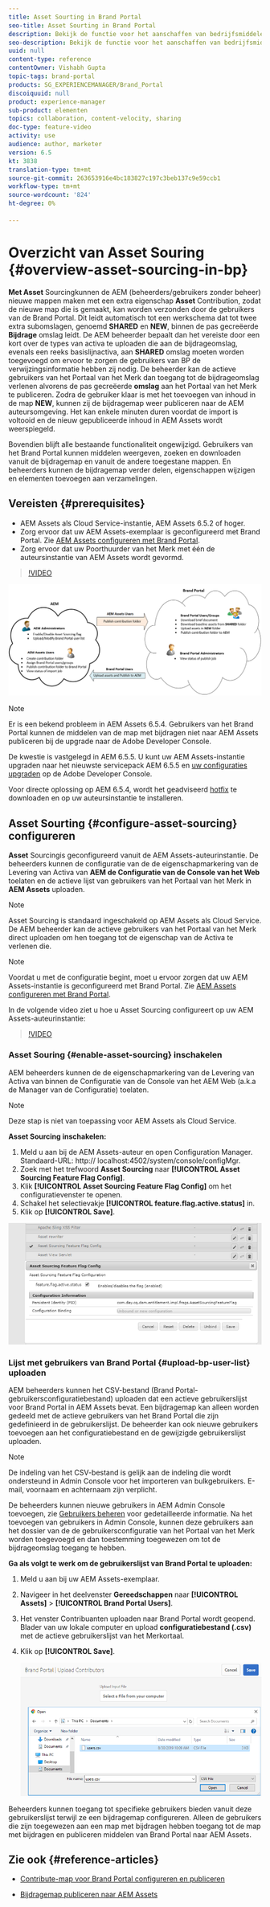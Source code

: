 ```yaml
---
title: Asset Sourting in Brand Portal
seo-title: Asset Sourting in Brand Portal
description: Bekijk de functie voor het aanschaffen van bedrijfsmiddelen die beschikbaar is in de Adobe Experience Manager Assets Brand Portal.
seo-description: Bekijk de functie voor het aanschaffen van bedrijfsmiddelen die beschikbaar is in de Adobe Experience Manager Assets Brand Portal.
uuid: null
content-type: reference
contentOwner: Vishabh Gupta
topic-tags: brand-portal
products: SG_EXPERIENCEMANAGER/Brand_Portal
discoiquuid: null
product: experience-manager
sub-product: elementen
topics: collaboration, content-velocity, sharing
doc-type: feature-video
activity: use
audience: author, marketer
version: 6.5
kt: 3838
translation-type: tm+mt
source-git-commit: 263653916e4bc183827c197c3beb137c9e59ccb1
workflow-type: tm+mt
source-wordcount: '824'
ht-degree: 0%

---
```



# Overzicht van Asset Souring {#overview-asset-sourcing-in-bp}

**Met Asset** Sourcingkunnen de AEM (beheerders/gebruikers zonder beheer) nieuwe mappen maken met een extra eigenschap  **Asset** Contribution, zodat de nieuwe map die is gemaakt, kan worden verzonden door de gebruikers van de Brand Portal. Dit leidt automatisch tot een werkschema dat tot twee extra subomslagen, genoemd **SHARED** en **NEW**, binnen de pas gecreëerde **Bijdrage** omslag leidt. De AEM beheerder bepaalt dan het vereiste door een kort over de types van activa te uploaden die aan de bijdrageomslag, evenals een reeks basislijnactiva, aan **SHARED** omslag moeten worden toegevoegd om ervoor te zorgen de gebruikers van BP de verwijzingsinformatie hebben zij nodig. De beheerder kan de actieve gebruikers van het Portaal van het Merk dan toegang tot de bijdrageomslag verlenen alvorens de pas gecreëerde **omslag** aan het Portaal van het Merk te publiceren. Zodra de gebruiker klaar is met het toevoegen van inhoud in de map **NEW**, kunnen zij de bijdragemap weer publiceren naar de AEM auteursomgeving. Het kan enkele minuten duren voordat de import is voltooid en de nieuw gepubliceerde inhoud in AEM Assets wordt weerspiegeld.

Bovendien blijft alle bestaande functionaliteit ongewijzigd. Gebruikers van het Brand Portal kunnen middelen weergeven, zoeken en downloaden vanuit de bijdragemap en vanuit de andere toegestane mappen. En beheerders kunnen de bijdragemap verder delen, eigenschappen wijzigen en elementen toevoegen aan verzamelingen.

## Vereisten {#prerequisites}

* AEM Assets als Cloud Service-instantie, AEM Assets 6.5.2 of hoger.
* Zorg ervoor dat uw AEM Assets-exemplaar is geconfigureerd met Brand Portal. Zie [AEM Assets configureren met Brand Portal](../using/configure-aem-assets-with-brand-portal.md).
* Zorg ervoor dat uw Poorthuurder van het Merk met één de auteursinstantie van AEM Assets wordt gevormd.

>[!VIDEO](https://video.tv.adobe.com/v/29365/?quality=12)

![Brand Portal Asset Sourting](assets/asset-sourcing.png)


>[!NOTE]
>
>Er is een bekend probleem in AEM Assets 6.5.4. Gebruikers van het Brand Portal kunnen de middelen van de map met bijdragen niet naar AEM Assets publiceren bij de upgrade naar de Adobe Developer Console.
>
>De kwestie is vastgelegd in AEM 6.5.5. U kunt uw AEM Assets-instantie upgraden naar het nieuwste servicepack AEM 6.5.5 en [uw configuraties upgraden](https://docs.adobe.com/content/help/en/experience-manager-65/assets/brandportal/configure-aem-assets-with-brand-portal.html#upgrade-integration-65) op de Adobe Developer Console.
>
>Voor directe oplossing op AEM 6.5.4, wordt het geadviseerd [hotfix](https://www.adobeaemcloud.com/content/marketplace/marketplaceProxy.html?packagePath=/content/companies/public/adobe/packages/cq650/hotfix/cq-6.5.0-hotfix-33041) te downloaden en op uw auteursinstantie te installeren.

## Asset Sourting {#configure-asset-sourcing} configureren

**Asset** Sourcingis geconfigureerd vanuit de AEM Assets-auteurinstantie. De beheerders kunnen de configuratie van de de eigenschapmarkering van de Levering van Activa van **AEM de Configuratie van de Console van het Web** toelaten en de actieve lijst van gebruikers van het Portaal van het Merk in **AEM Assets** uploaden.

>[!NOTE]
>
>Asset Sourcing is standaard ingeschakeld op AEM Assets als Cloud Service. De AEM beheerder kan de actieve gebruikers van het Portaal van het Merk direct uploaden om hen toegang tot de eigenschap van de Activa te verlenen die.

>[!NOTE]
>
>Voordat u met de configuratie begint, moet u ervoor zorgen dat uw AEM Assets-instantie is geconfigureerd met Brand Portal. Zie [AEM Assets configureren met Brand Portal](../using/configure-aem-assets-with-brand-portal.md).

In de volgende video ziet u hoe u Asset Sourcing configureert op uw AEM Assets-auteurinstantie:

>[!VIDEO](https://video.tv.adobe.com/v/29771)

### Asset Souring {#enable-asset-sourcing} inschakelen

AEM beheerders kunnen de de eigenschapmarkering van de Levering van Activa van binnen de Configuratie van de Console van het AEM Web (a.k.a de Manager van de Configuratie) toelaten.

>[!NOTE]
>
>Deze stap is niet van toepassing voor AEM Assets als Cloud Service.


**Asset Sourcing inschakelen:**
1. Meld u aan bij de AEM Assets-auteur en open Configuration Manager.
Standaard-URL: http:// localhost:4502/system/console/configMgr.
1. Zoek met het trefwoord **Asset Sourcing** naar **[!UICONTROL Asset Sourcing Feature Flag Config]**.
1. Klik **[!UICONTROL Asset Sourcing Feature Flag Config]** om het configuratievenster te openen.
1. Schakel het selectievakje **[!UICONTROL feature.flag.active.status]** in.
1. Klik op **[!UICONTROL Save]**.

![](assets/enable-asset-sourcing.png)

### Lijst met gebruikers van Brand Portal {#upload-bp-user-list} uploaden

AEM beheerders kunnen het CSV-bestand (Brand Portal-gebruikersconfiguratiebestand) uploaden dat een actieve gebruikerslijst voor Brand Portal in AEM Assets bevat. Een bijdragemap kan alleen worden gedeeld met de actieve gebruikers van het Brand Portal die zijn gedefinieerd in de gebruikerslijst. De beheerder kan ook nieuwe gebruikers toevoegen aan het configuratiebestand en de gewijzigde gebruikerslijst uploaden.

>[!NOTE]
>
>De indeling van het CSV-bestand is gelijk aan de indeling die wordt ondersteund in Admin Console voor het importeren van bulkgebruikers. E-mail, voornaam en achternaam zijn verplicht.

De beheerders kunnen nieuwe gebruikers in AEM Admin Console toevoegen, zie [Gebruikers beheren](brand-portal-adding-users.md) voor gedetailleerde informatie. Na het toevoegen van gebruikers in Admin Console, kunnen deze gebruikers aan het dossier van de de gebruikersconfiguratie van het Portaal van het Merk worden toegevoegd en dan toestemming toegewezen om tot de bijdrageomslag toegang te hebben.

**Ga als volgt te werk om de gebruikerslijst van Brand Portal te uploaden:**
1. Meld u aan bij uw AEM Assets-exemplaar.
1. Navigeer in het deelvenster **Gereedschappen** naar **[!UICONTROL Assets]** > **[!UICONTROL Brand Portal Users]**.

1. Het venster Contribuanten uploaden naar Brand Portal wordt geopend.
Blader van uw lokale computer en upload **configuratiebestand (.csv)** met de actieve gebruikerslijst van het Merkortaal.
1. Klik op **[!UICONTROL Save]**.

   ![](assets/upload-user-list2.png)


Beheerders kunnen toegang tot specifieke gebruikers bieden vanuit deze gebruikerslijst terwijl ze een bijdragemap configureren. Alleen de gebruikers die zijn toegewezen aan een map met bijdragen hebben toegang tot de map met bijdragen en publiceren middelen van Brand Portal naar AEM Assets.

## Zie ook {#reference-articles}

* [Contribute-map voor Brand Portal configureren en publiceren](brand-portal-publish-contribution-folder-to-brand-portal.md)

* [Bijdragemap publiceren naar AEM Assets](brand-portal-publish-contribution-folder-to-aem-assets.md)
